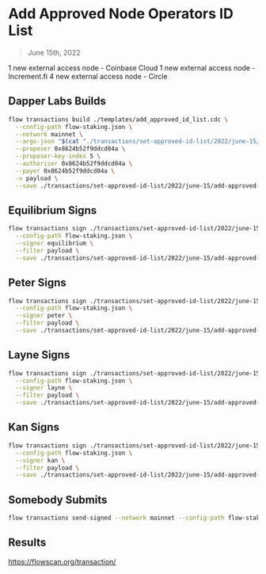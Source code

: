 # Add Approved Node Operators ID List

> June 15th, 2022

1 new external access node - Coinbase Cloud
1 new external access node - Increment.fi
4 new external access node - Circle

## Dapper Labs Builds

```sh
flow transactions build ./templates/add_approved_id_list.cdc \
  --config-path flow-staking.json \
  --network mainnet \
  --args-json "$(cat "./transactions/set-approved-id-list/2022/june-15/arguments.json")" \
  --proposer 0x8624b52f9ddcd04a \
  --proposer-key-index 5 \
  --authorizer 0x8624b52f9ddcd04a \
  --payer 0x8624b52f9ddcd04a \
  -x payload \
  --save ./transactions/set-approved-id-list/2022/june-15/add-approved-list-june-15-unsigned.rlp
```

## Equilibrium Signs

```sh
flow transactions sign ./transactions/set-approved-id-list/2022/june-15/add-approved-list-june-15-unsigned.rlp \
  --config-path flow-staking.json \
  --signer equilibrium \
  --filter payload \
  --save ./transactions/set-approved-id-list/2022/june-15/add-approved-list-june-15-sig-1.rlp
```

## Peter Signs

```sh
flow transactions sign ./transactions/set-approved-id-list/2022/june-15/add-approved-list-june-15-sig-1.rlp \
  --config-path flow-staking.json \
  --signer peter \
  --filter payload \
  --save ./transactions/set-approved-id-list/2022/june-15/add-approved-list-june-15-sig-2.rlp
```

## Layne Signs

```sh
flow transactions sign ./transactions/set-approved-id-list/2022/june-15/add-approved-list-june-15-sig-2.rlp \
  --config-path flow-staking.json \
  --signer layne \
  --filter payload \
  --save ./transactions/set-approved-id-list/2022/june-15/add-approved-list-june-15-sig-3.rlp
```

## Kan Signs

```sh
flow transactions sign ./transactions/set-approved-id-list/2022/june-15/add-approved-list-june-15-sig-3.rlp \
  --config-path flow-staking.json \
  --signer kan \
  --filter payload \
  --save ./transactions/set-approved-id-list/2022/june-15/add-approved-list-june-15-sig-complete.rlp
```

## Somebody Submits

```sh
flow transactions send-signed --network mainnet --config-path flow-staking.json ./transactions/set-approved-id-list/2022/june-15/add-approved-list-june-15-sig-complete.rlp
```

## Results

https://flowscan.org/transaction/